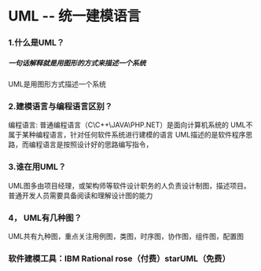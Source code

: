# UML -- 统一建模语言

### 1.什么是UML？
##### 一句话解释就是用图形的方式来描述一个系统
UML是用图形方式描述一个系统
### 2.建模语言与编程语言区别？
编程语言: 普通编程语言（C\C++\JAVA\PHP\.NET）是面向计算机系统的
UML不属于某种编程语言，针对任何软件系统进行建模的语言
UML描述的是软件程序思路，而编程语言是按照设计好的思路编写指令，
### 3.谁在用UML？
UML图多由项目经理，或架构师等软件设计职务的人负责设计制图，描述项目。
普通开发人员需要具备阅读和理解设计图的能力
### 4， UML有几种图？
UML共有九种图，重点关注用例图，类图，时序图，协作图，组件图，配置图
### 软件建模工具：IBM Rational rose（付费）starUML（免费）